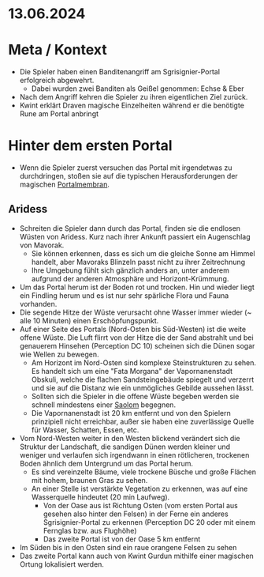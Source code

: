 # 13.06.2024

# Meta / Kontext

* Die Spieler haben einen Banditenangriff am Sgrisignier-Portal erfolgreich abgewehrt.
    * Dabei wurden zwei Banditen als Geißel genommen: Echse & Eber
* Nach dem Angriff kehren die Spieler zu ihren eigentlichen Ziel zurück. 
* Kwint erklärt Draven magische Einzelheiten während er die benötigte Rune am Portal anbringt

# Hinter dem ersten Portal
* Wenn die Spieler zuerst versuchen das Portal mit irgendetwas zu durchdringen, stoßen sie auf die typischen Herausforderungen der magischen [Portalmembran](/content/Allgemein/Magie/Sgrisignier-Portale.md#portalmembran).

## Aridess
* Schreiten die Spieler dann durch das Portal, finden sie die endlosen Wüsten von Aridess. Kurz nach ihrer Ankunft passiert ein Augenschlag von Mavorak.
    * Sie können erkennen, dass es sich um die gleiche Sonne am Himmel handelt, aber Mavoraks Blinzeln passt nicht zu ihrer Zeitrechnung 
    * Ihre Umgebung fühlt sich gänzlich anders an, unter anderem aufgrund der anderen Atmosphäre und Horizont-Krümmung. 
* Um das Portal herum ist der Boden rot und trocken. Hin und wieder liegt ein Findling herum und es ist nur sehr spärliche Flora und Fauna vorhanden.
* Die segende Hitze der Wüste verursacht ohne Wasser immer wieder (~ alle 10 Minuten) einen Erschöpfungspunkt.
* Auf einer Seite des Portals (Nord-Osten bis Süd-Westen) ist die weite offene Wüste. Die Luft flirrt von der Hitze die der Sand abstrahlt und bei genauerem Hinsehen (Perception DC 10) scheinen sich die Dünen sogar wie Wellen zu bewegen.
    * Am Horizont im Nord-Osten sind komplexe Steinstrukturen zu sehen. Es handelt sich um eine "Fata Morgana" der Vapornanenstadt Obskuli, welche die flachen Sandsteingebäude spiegelt und verzerrt und sie auf die Distanz wie ein unmögliches Gebilde aussehen lässt.
    * Sollten sich die Spieler in die offene Wüste begeben werden sie schnell mindestens einer [Saolom](/content/Himmelskoerper/Aridess/Fauna/Saolom/DnD-5e_Fauna-Blatt.md) begegnen.
    * Die Vapornanenstadt ist 20 km entfernt und von den Spielern prinzipiell nicht erreichbar, außer sie haben eine zuverlässige Quelle für Wasser, Schatten, Essen, etc.
* Vom Nord-Westen weiter in den Westen blickend verändert sich die Struktur der Landschaft, die sandigen Dünen werden kleiner und weniger und verlaufen sich irgendwann in einen rötlicheren, trockenen Boden ähnlich dem Untergrund um das Portal herum.
    * Es sind vereinzelte Bäume, viele trockene Büsche und große Flächen mit hohem, braunen Gras zu sehen.
    * An einer Stelle ist verstärkte Vegetation zu erkennen, was auf eine Wasserquelle hindeutet (20 min Laufweg).
        * Von der Oase aus ist Richtung Osten (vom ersten Portal aus gesehen also hinter den Felsen) in der Ferne ein anderes Sgrisignier-Portal zu erkennen (Perception DC 20 oder mit einem Fernglas bzw. aus Flughöhe)
        * Das zweite Portal ist von der Oase 5 km entfernt
* Im Süden bis in den Osten sind ein raue orangene Felsen zu sehen
* Das zweite Portal kann auch von Kwint Gurdun mithilfe einer magischen Ortung lokalisiert werden.

